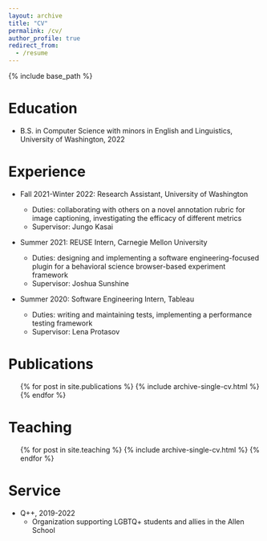 ```yaml
---
layout: archive
title: "CV"
permalink: /cv/
author_profile: true
redirect_from:
  - /resume
---
```


{% include base_path %}

Education
======
* B.S. in Computer Science with minors in English and Linguistics, University of Washington, 2022

Experience
======
* Fall 2021-Winter 2022: Research Assistant, University of Washington
  * Duties: collaborating with others on a novel annotation rubric for image captioning, investigating the  efficacy of different metrics
  * Supervisor: Jungo Kasai

* Summer 2021: REUSE Intern, Carnegie Mellon University
  * Duties: designing and implementing a software engineering-focused plugin for a behavioral science browser-based experiment framework
  * Supervisor: Joshua Sunshine

* Summer 2020: Software Engineering Intern, Tableau
  * Duties: writing and maintaining tests, implementing a performance testing framework
  * Supervisor: Lena Protasov

Publications
======
  <ul>{% for post in site.publications %}
    {% include archive-single-cv.html %}
  {% endfor %}</ul>
  
Teaching
======
  <ul>{% for post in site.teaching %}
    {% include archive-single-cv.html %}
  {% endfor %}</ul>

Service
======
* Q++, 2019-2022
  * Organization supporting LGBTQ+ students and allies in the Allen School
